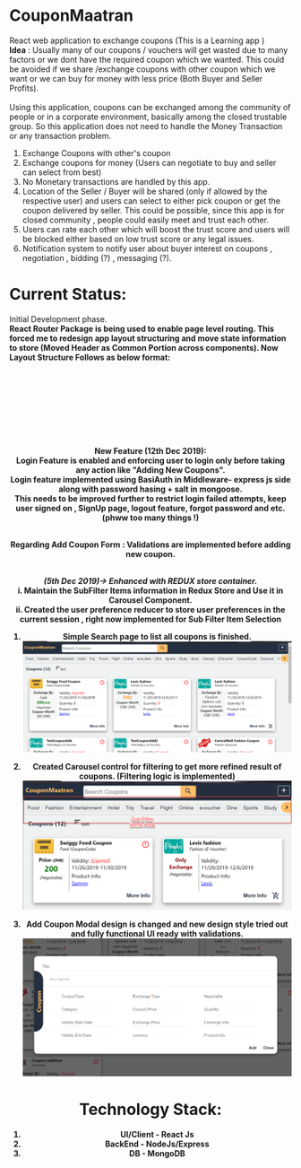 # CouponMaatran
React web application to exchange coupons (This is a Learning app )
<br/>
<b>Idea</b> :
  Usually many of our coupons / vouchers will get wasted due to many factors or we dont have the required coupon which we wanted. This could be avoided if we share /exchange coupons with other coupon which we want or we can buy for money with less price (Both Buyer and Seller Profits).
  <br/>
  <br/>
  Using this application, coupons can be exchanged among the community of people or in a corporate environment, basically among the closed trustable group. So this application does not need to handle the Money Transaction or any transaction problem.
  1. Exchange Coupons with other's coupon
  2. Exchange coupons for money (Users can negotiate to buy and seller can select from best)
  3. No Monetary transactions are handled by this app.
  4. Location of the Seller / Buyer will be shared (only if allowed by the respective user) and users can select to either pick coupon or get the coupon delivered by seller. This could be possible, since this app is for closed community , people could easily meet and trust each other.
  5. Users can rate each other which will boost the trust score and users will be blocked either based on low trust score or any legal issues.
  6. Notification system to notify user about buyer interest on coupons , negotiation , bidding (?) , messaging (?).

# Current Status:
Initial Development phase. <br/>
<b> React Router Package is being used to enable page level routing. This forced me to redesign app layout structuring and move state information to store (Moved Header as Common Portion across components). Now Layout Structure Follows as below format:<br/>
  <Layout><br/>
    <Header /><br/>
    <Router><br/>
      <Route path="/" component={SearchContent} /> </br>
    </Router><br/>
  </Layout>  
  </br></br>
<b> New Feature (12th Dec 2019): </br>
                 Login Feature is enabled and enforcing user to login only before taking any action like "Adding New Coupons". </br>
                 Login feature implemented using BasiAuth in Middleware- express js side along with password hasing + salt in mongoose. </br> 
  This needs to be improved further to restrict login failed attempts, keep user signed on , SignUp page, logout feature, forgot password and etc. (phww too many things !) <b> <br/> <br/>

<b>Regarding Add Coupon Form </b> : Validations are implemented before adding new coupon.</br> </br>

<i>(5th Dec 2019)-> Enhanced with REDUX store container.</i><br/>
  i.  Maintain the SubFilter Items information in Redux Store and Use it in Carousel Component.<br/>
  ii. Created the user preference reducer to store user preferences in the current session , right now implemented for Sub Filter Item Selection
  <br/>
 
  1. Simple Search page to list all coupons is finished.
  ![Alt text](CouponMaatran_BuildUp3.png?raw=true)
  
  2. Created Carousel control for filtering to get more refined result of coupons. (Filtering logic is implemented)
  ![](CarouselFilter2.png?raw=true)
  
  3. Add Coupon Modal design is changed and new design style tried out and fully functional UI ready with validations.
  ![](AddCouponForm2.png?raw=true)

# Technology Stack:
  1. UI/Client - React Js
  2. BackEnd - NodeJs/Express
  3. DB - MongoDB

